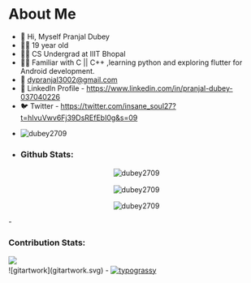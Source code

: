 # About Me
- 👋 Hi, Myself Pranjal Dubey
- 🧍‍♂️ 19 year old 
- 👨‍🎓 CS Undergrad at IIIT Bhopal
- 👨‍💻 Familiar with C || C++ ,learning python and
     exploring flutter for Android development.
- 📧 dypranjal3002@gmail.com
- 👤 LinkedIn Profile - https://www.linkedin.com/in/pranjal-dubey-037040226
- 🐦 Twitter - https://twitter.com/insane_soul27?t=hIvuVwv6Fj39DsREfEbI0g&s=09
- <p align="left"> <img src="https://komarev.com/ghpvc/?username=dubey2709&label=Profile%20views&color=0e75b6&style=flat" alt="dubey2709" /> </p>
- <h3 align="left"> Github Stats:</h3>
<p align="center"><img align="center" src="https://github-readme-stats.vercel.app/api/top-langs?username=dubey2709&show_icons=true&locale=en&layout=compact" alt="dubey2709" /></p>
<p align="center"><img align="center" src="https://github-readme-stats.vercel.app/api?username=dubey2709&show_icons=true&locale=en" alt="dubey2709" /></p>
<p align="center"><img align="center" src="https://github-readme-streak-stats.herokuapp.com/?user=dubey2709&" alt="dubey2709" /></p>
- <h3 align="left"> Contribution Stats:</h3>
<div><img src="https://activity-graph.herokuapp.com/graph?username=dubey2709&theme=react-dark"></div>
![gitartwork](gitartwork.svg)
- <a href="https://github.com/kawarimidoll/typograssy"><img alt="typograssy" src="https://typograssy.deno.dev/api?text=Pranjal%20Dubey!"></a>
